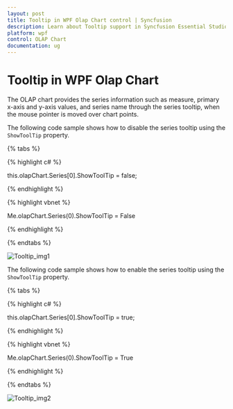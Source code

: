 ```yaml
---
layout: post
title: Tooltip in WPF Olap Chart control | Syncfusion
description: Learn about Tooltip support in Syncfusion Essential Studio® WPF Olap Chart control, its elements and more details.
platform: wpf
control: OLAP Chart
documentation: ug
---
```


# Tooltip in WPF Olap Chart

The OLAP chart provides the series information such as measure, primary x-axis and y-axis values, and series name through the series tooltip, when the mouse pointer is moved over chart points.

The following code sample shows how to disable the series tooltip using the `ShowToolTip` property.

{% tabs %}

{% highlight c# %}
 
this.olapChart.Series[0].ShowToolTip = false;

{% endhighlight %}

{% highlight vbnet %}
  
Me.olapChart.Series(0).ShowToolTip = False

{% endhighlight %}

{% endtabs %}
  
![Tooltip_img1](Tooltip_images/Tooltip_img1.png)
  
The following code sample shows how to enable the series tooltip using the `ShowToolTip` property.

{% tabs %}

{% highlight c# %}
 
this.olapChart.Series[0].ShowToolTip = true;

{% endhighlight %}

{% highlight vbnet %}
  
Me.olapChart.Series(0).ShowToolTip = True

{% endhighlight %}

{% endtabs %}
  
![Tooltip_img2](Tooltip_images/Tooltip_img2.png)
